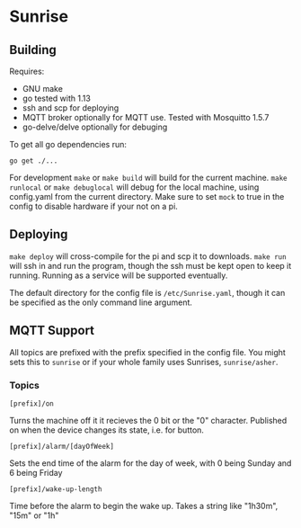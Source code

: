 # Sunrise

## Building

Requires:

- GNU make
- go tested with 1.13
- ssh and scp for deploying
- MQTT broker optionally for MQTT use. Tested with Mosquitto 1.5.7
- go-delve/delve optionally for debuging

To get all go dependencies run:

```
go get ./...
```

For development `make` or `make build` will build for the current machine.
`make runlocal` or `make debuglocal` will debug for the local machine, using config.yaml
from the current directory. Make sure to set `mock` to true in the config to disable
hardware if your not on a pi.

## Deploying

`make deploy` will cross-compile for the pi and scp it to downloads. `make run` will
ssh in and run the program, though the ssh must be kept open to keep it running. Running
as a service will be supported eventually.

The default directory for the config file is `/etc/Sunrise.yaml`, though it can be specified
as the only command line argument.

## MQTT Support

All topics are prefixed with the prefix specified in the config file. You might sets this to
`sunrise` or if your whole family uses Sunrises, `sunrise/asher`.

### Topics

```[prefix]/on```

Turns the machine off it it recieves the 0 bit or the "0" character. Published on when
the device changes its state, i.e. for button.

```
[prefix]/alarm/[dayOfWeek]
```

Sets the end time of the alarm for the day of week, with 0 being Sunday and 6 being Friday

```[prefix]/wake-up-length```

Time before the alarm to begin the wake up. Takes a string like "1h30m", "15m" or "1h"
